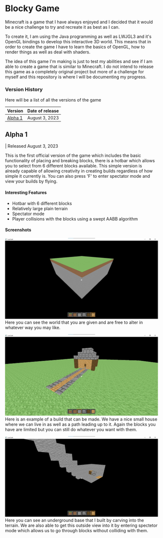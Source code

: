 # Blocky Game
Minecraft is a game that I have always enjoyed and I decided that it would be a nice challenge to try and recreate it as best as I can.

To create it, I am using the Java programming as well as LWJGL3 and it's OpenGL bindings to develop this interactive 3D world. This means that in order to create the game I have to learn the basics of OpenGL, how to render things as well as deal with shaders.

The idea of this game I'm making is just to test my abilities and see if I am able to create a game that is similar to Minecraft. I do not intend to release this game as a completely original project but more of a challenge for myself and this repository is where I will be documenting my progress.

### Version History
Here will be a list of all the versions of the game

| Version             | Date of release |
|---------------------|-----------------|
| [Alpha 1](#alpha-1) | August 3, 2023  |

## Alpha 1
| Released August 3, 2023

This is the first official version of the game which includes the basic functionality of placing and breaking blocks, there is a hotbar which allows you to select from 6 different blocks available. This simple version is already capable of allowing creativity in creating builds regardless of how simple it currently is. You can also press 'F' to enter spectator mode and view your builds by flying.

#### Interesting Features
- Hotbar with 6 different blocks
- Relatively large plain terrain
- Spectator mode
- Player collisions with the blocks using a swept AABB algorithm

#### Screenshots
![World](images/alpha1/world.jpg)
Here you can see the world that you are given and are free to alter in whatever way you may like.

![House](images/alpha1/house.jpg)
Here is an example of a build that can be made. We have a nice small house where we can live in as well as a path leading up to it. Again the blocks you have are limited but you can still do whatever you want with them.

![Spectator Mode](images/alpha1/spectator.jpg)
Here you can see an underground base that I built by carving into the terrain. We are also able to get this outside view into it by entering spectetor mode which allows us to go through blocks without colliding with them.